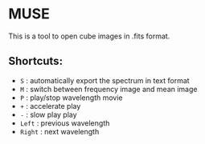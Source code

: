 # MUSE	

This is a tool to open cube images in .fits format.

## Shortcuts:

  - `S`	: automatically export the spectrum in text format
  - `M` : switch between frequency image and mean image 
  - `P` : play/stop wavelength movie
  - `+` : accelerate play
  - `-` : slow play play
  - `Left` : previous wavelength
  - `Right` : next wavelength
  
  
  
